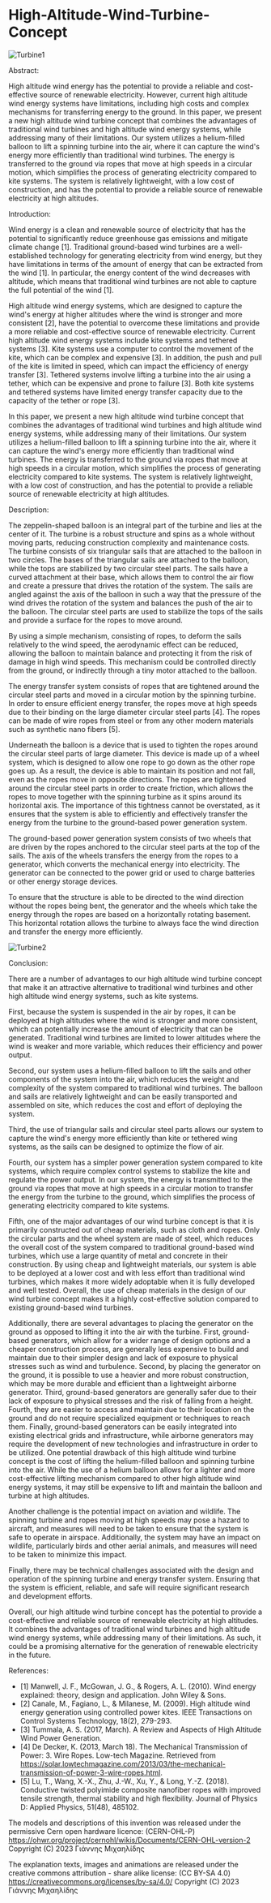 # High-Altitude-Wind-Turbine-Concept

![Turbine1](https://github.com/John-Mich/High-Altitude-Wind-Turbine-Concept/blob/main/Turbine1.gif)

Abstract:

High altitude wind energy has the potential to provide a reliable and cost-effective source of renewable electricity. However, current high altitude wind energy systems have limitations, including high costs and complex mechanisms for transferring energy to the ground. In this paper, we present a new high altitude wind turbine concept that combines the advantages of traditional wind turbines and high altitude wind energy systems, while addressing many of their limitations. Our system utilizes a helium-filled balloon to lift a spinning turbine into the air, where it can capture the wind's energy more efficiently than traditional wind turbines. The energy is transferred to the ground via ropes that move at high speeds in a circular motion, which simplifies the process of generating electricity compared to kite systems. The system is relatively lightweight, with a low cost of construction, and has the potential to provide a reliable source of renewable electricity at high altitudes.

Introduction:

Wind energy is a clean and renewable source of electricity that has the potential to significantly reduce greenhouse gas emissions and mitigate climate change [1]. Traditional ground-based wind turbines are a well-established technology for generating electricity from wind energy, but they have limitations in terms of the amount of energy that can be extracted from the wind [1]. In particular, the energy content of the wind decreases with altitude, which means that traditional wind turbines are not able to capture the full potential of the wind [1].

High altitude wind energy systems, which are designed to capture the wind's energy at higher altitudes where the wind is stronger and more consistent [2], have the potential to overcome these limitations and provide a more reliable and cost-effective source of renewable electricity. Current high altitude wind energy systems include kite systems and tethered systems [3]. Kite systems use a computer to control the movement of the kite, which can be complex and expensive [3]. In addition, the push and pull of the kite is limited in speed, which can impact the efficiency of energy transfer [3]. Tethered systems involve lifting a turbine into the air using a tether, which can be expensive and prone to failure [3]. Both kite systems and tethered systems have limited energy transfer capacity due to the capacity of the tether or rope [3].

In this paper, we present a new high altitude wind turbine concept that combines the advantages of traditional wind turbines and high altitude wind energy systems, while addressing many of their limitations. Our system utilizes a helium-filled balloon to lift a spinning turbine into the air, where it can capture the wind's energy more efficiently than traditional wind turbines. The energy is transferred to the ground via ropes that move at high speeds in a circular motion, which simplifies the process of generating electricity compared to kite systems. The system is relatively lightweight, with a low cost of construction, and has the potential to provide a reliable source of renewable electricity at high altitudes.

Description:

The zeppelin-shaped balloon is an integral part of the turbine and lies at the center of it. The turbine is a robust structure and spins as a whole without moving parts, reducing construction complexity and maintenance costs. The turbine consists of six triangular sails that are attached to the balloon in two circles. The bases of the triangular sails are attached to the balloon, while the tops are stabilized by two circular steel parts. The sails have a curved attachment at their base, which allows them to control the air flow and create a pressure that drives the rotation of the system. The sails are angled against the axis of the balloon in such a way that the pressure of the wind drives the rotation of the system and balances the push of the air to the balloon. The circular steel parts are used to stabilize the tops of the sails and provide a surface for the ropes to move around.

By using a simple mechanism, consisting of ropes, to deform the sails relatively to the wind speed, the aerodynamic effect can be reduced, allowing the balloon to maintain balance and protecting it from the risk of damage in high wind speeds. This mechanism could be controlled directly from the ground, or indirectly through a tiny motor attached to the balloon.

The energy transfer system consists of ropes that are tightened around the circular steel parts and moved in a circular motion by the spinning turbine. In order to ensure efficient energy transfer, the ropes move at high speeds due to their binding on the large diameter circular steel parts [4]. The ropes can be made of wire ropes from steel or from any other modern materials such as synthetic nano fibers [5].

Underneath the balloon is a device that is used to tighten the ropes around the circular steel parts of large diameter. This device is made up of a wheel system, which is designed to allow one rope to go down as the other rope goes up. As a result, the device is able to maintain its position and not fall, even as the ropes move in opposite directions. The ropes are tightened around the circular steel parts in order to create friction, which allows the ropes to move together with the spinning turbine as it spins around its horizontal axis. The importance of this tightness cannot be overstated, as it ensures that the system is able to efficiently and effectively transfer the energy from the turbine to the ground-based power generation system.

The ground-based power generation system consists of two wheels that are driven by the ropes anchored to the circular steel parts at the top of the sails. The axis of the wheels transfers the energy from the ropes to a generator, which converts the mechanical energy into electricity. The generator can be connected to the power grid or used to charge batteries or other energy storage devices.

To ensure that the structure is able to be directed to the wind direction without the ropes being bent, the generator and the wheels which take the energy through the ropes are based on a horizontally rotating basement. This horizontal rotation allows the turbine to always face the wind direction and transfer the energy more efficiently.

![Turbine2](https://github.com/John-Mich/High-Altitude-Wind-Turbine-Concept/blob/main/Turbine2.gif)

Conclusion:

There are a number of advantages to our high altitude wind turbine concept that make it an attractive alternative to traditional wind turbines and other high altitude wind energy systems, such as kite systems. 

First, because the system is suspended in the air by ropes, it can be deployed at high altitudes where the wind is stronger and more consistent, which can potentially increase the amount of electricity that can be generated. Traditional wind turbines are limited to lower altitudes where the wind is weaker and more variable, which reduces their efficiency and power output.

Second, our system uses a helium-filled balloon to lift the sails and other components of the system into the air, which reduces the weight and complexity of the system compared to traditional wind turbines. The balloon and sails are relatively lightweight and can be easily transported and assembled on site, which reduces the cost and effort of deploying the system.

Third, the use of triangular sails and circular steel parts allows our system to capture the wind's energy more efficiently than kite or tethered wing systems, as the sails can be designed to optimize the flow of air. 

Fourth, our system has a simpler power generation system compared to kite systems, which require complex control systems to stabilize the kite and regulate the power output. In our system, the energy is transmitted to the ground via ropes that move at high speeds in a circular motion to transfer the energy from the turbine to the ground, which simplifies the process of generating electricity compared to kite systems. 

Fifth, one of the major advantages of our wind turbine concept is that it is primarily constructed out of cheap materials, such as cloth and ropes. Only the circular parts and the wheel system are made of steel, which reduces the overall cost of the system compared to traditional ground-based wind turbines, which use a large quantity of metal and concrete in their construction. By using cheap and lightweight materials, our system is able to be deployed at a lower cost and with less effort than traditional wind turbines, which makes it more widely adoptable when it is fully developed and well tested. Overall, the use of cheap materials in the design of our wind turbine concept makes it a highly cost-effective solution compared to existing ground-based wind turbines.

Additionally, there are several advantages to placing the generator on the ground as opposed to lifting it into the air with the turbine. First, ground-based generators, which allow for a wider range of design options and a cheaper construction process, are generally less expensive to build and maintain due to their simpler design and lack of exposure to physical stresses such as wind and turbulence. Second, by placing the generator on the ground, it is possible to use a heavier and more robust construction, which may be more durable and efficient than a lightweight airborne generator. Third, ground-based generators are generally safer due to their lack of exposure to physical stresses and the risk of falling from a height. Fourth, they are easier to access and maintain due to their location on the ground and do not require specialized equipment or techniques to reach them. Finally, ground-based generators can be easily integrated into existing electrical grids and infrastructure, while airborne generators may require the development of new technologies and infrastructure in order to be utilized.
One potential drawback of this high altitude wind turbine concept is the cost of lifting the helium-filled balloon and spinning turbine into the air. While the use of a helium balloon allows for a lighter and more cost-effective lifting mechanism compared to other high altitude wind energy systems, it may still be expensive to lift and maintain the balloon and turbine at high altitudes.

Another challenge is the potential impact on aviation and wildlife. The spinning turbine and ropes moving at high speeds may pose a hazard to aircraft, and measures will need to be taken to ensure that the system is safe to operate in airspace. Additionally, the system may have an impact on wildlife, particularly birds and other aerial animals, and measures will need to be taken to minimize this impact.

Finally, there may be technical challenges associated with the design and operation of the spinning turbine and energy transfer system. Ensuring that the system is efficient, reliable, and safe will require significant research and development efforts.

Overall, our high altitude wind turbine concept has the potential to provide a cost-effective and reliable source of renewable electricity at high altitudes. It combines the advantages of traditional wind turbines and high altitude wind energy systems, while addressing many of their limitations. As such, it could be a promising alternative for the generation of renewable electricity in the future.

References:
- [1] Manwell, J. F., McGowan, J. G., & Rogers, A. L. (2010). Wind energy explained: theory, design and application. John Wiley & Sons.
- [2] Canale, M., Fagiano, L., & Milanese, M. (2009). High altitude wind energy generation using controlled power kites. IEEE Transactions on Control Systems Technology, 18(2), 279-293.
- [3] Tummala, A. S. (2017, March). A Review and Aspects of High Altitude Wind Power Generation.
- [4] De Decker, K. (2013, March 18). The Mechanical Transmission of Power: 3. Wire Ropes. Low-tech Magazine. Retrieved from https://solar.lowtechmagazine.com/2013/03/the-mechanical-transmission-of-power-3-wire-ropes.html.
- [5] Lu, T., Wang, X.-X., Zhu, J.-W., Xu, Y., & Long, Y.-Z. (2018). Conductive twisted polyimide composite nanofiber ropes with improved tensile strength, thermal stability and high flexibility. Journal of Physics D: Applied Physics, 51(48), 485102.

The models and descriptions of this invention was released under the permissive Cern open hardware licence:
(CERN-OHL-P)
https://ohwr.org/project/cernohl/wikis/Documents/CERN-OHL-version-2
Copyright (C) 2023 Γιάννης Μιχαηλίδης

The explanation texts, images and animations are released under the creative commons attribution - share alike license:
(CC BY-SA 4.0) 
https://creativecommons.org/licenses/by-sa/4.0/ 
Copyright (C) 2023 Γιάννης Μιχαηλίδης

